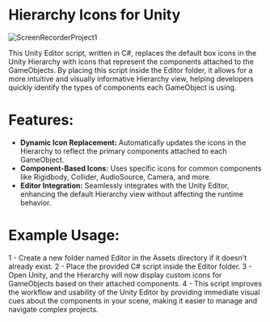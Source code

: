 # Hierarchy Icons for Unity

![ScreenRecorderProject1](https://github.com/user-attachments/assets/37f76df8-ce84-4c0d-b122-14f739cad466)


This Unity Editor script, written in C#, replaces the default box icons in the Unity Hierarchy with icons that represent the components attached to the GameObjects. 
By placing this script inside the Editor folder, it allows for a more intuitive and visually informative Hierarchy view, helping developers quickly identify the types of components each GameObject is using.

# Features:

- **Dynamic Icon Replacement:** Automatically updates the icons in the Hierarchy to reflect the primary components attached to each GameObject.
- **Component-Based Icons:** Uses specific icons for common components like Rigidbody, Collider, AudioSource, Camera, and more.
- **Editor Integration:** Seamlessly integrates with the Unity Editor, enhancing the default Hierarchy view without affecting the runtime behavior.

# Example Usage:

1 - Create a new folder named Editor in the Assets directory if it doesn't already exist.
2 - Place the provided C# script inside the Editor folder.
3 - Open Unity, and the Hierarchy will now display custom icons for GameObjects based on their attached components.
4 - This script improves the workflow and usability of the Unity Editor by providing immediate visual cues about the components in your scene, making it easier to manage and navigate complex projects.



